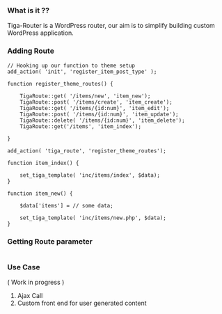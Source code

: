 ### What is it ??

Tiga-Router is a WordPress router, our aim is to simplify building custom WordPress application. 

### Adding Route

```
// Hooking up our function to theme setup
add_action( 'init', 'register_item_post_type' );

function register_theme_routes() {

	TigaRoute::get( '/items/new', 'item_new');
	TigaRoute::post( '/items/create', 'item_create');
	TigaRoute::get( '/items/{id:num}', 'item_edit');
	TigaRoute::post( '/items/{id:num}', 'item_update');
	TigaRoute::delete( '/items/{id:num}', 'item_delete');
	TigaRoute::get('/items', 'item_index');

}

add_action( 'tiga_route', 'register_theme_routes');

function item_index() {

	set_tiga_template( 'inc/items/index', $data);
}

function item_new() {

	$data['items'] = // some data;

	set_tiga_template( 'inc/items/new.php', $data);
}
```
### Getting Route parameter

```

```

### Use Case 

( Work in progress ) 

1. Ajax Call
2. Custom front end for user generated content 
